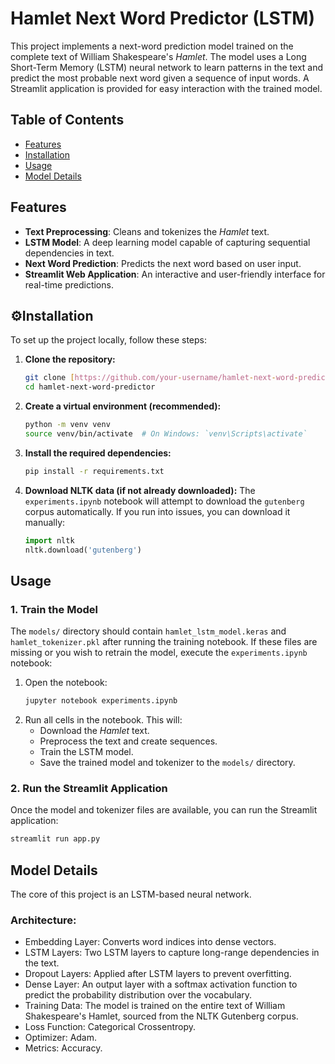 # Hamlet Next Word Predictor (LSTM)

This project implements a next-word prediction model trained on the complete text of William Shakespeare's *Hamlet*. The model uses a Long Short-Term Memory (LSTM) neural network to learn patterns in the text and predict the most probable next word given a sequence of input words. A Streamlit application is provided for easy interaction with the trained model.

## Table of Contents

- [Features](#-features)
- [Installation](#-installation)
- [Usage](#-usage)
- [Model Details](#-model-details)

## Features

- **Text Preprocessing**: Cleans and tokenizes the *Hamlet* text.
- **LSTM Model**: A deep learning model capable of capturing sequential dependencies in text.
- **Next Word Prediction**: Predicts the next word based on user input.
- **Streamlit Web Application**: An interactive and user-friendly interface for real-time predictions.

## ⚙Installation

To set up the project locally, follow these steps:

1.  **Clone the repository:**

    ```bash
    git clone [https://github.com/your-username/hamlet-next-word-predictor.git](https://github.com/your-username/hamlet-next-word-predictor.git)
    cd hamlet-next-word-predictor
    ```

2.  **Create a virtual environment (recommended):**

    ```bash
    python -m venv venv
    source venv/bin/activate  # On Windows: `venv\Scripts\activate`
    ```

3.  **Install the required dependencies:**

    ```bash
    pip install -r requirements.txt
    ```

4.  **Download NLTK data (if not already downloaded):**
    The `experiments.ipynb` notebook will attempt to download the `gutenberg` corpus automatically. If you run into issues, you can download it manually:
    ```python
    import nltk
    nltk.download('gutenberg')
    ```

## Usage

### 1. Train the Model

The `models/` directory should contain `hamlet_lstm_model.keras` and `hamlet_tokenizer.pkl` after running the training notebook. If these files are missing or you wish to retrain the model, execute the `experiments.ipynb` notebook:

1.  Open the notebook:
    ```bash
    jupyter notebook experiments.ipynb
    ```
2.  Run all cells in the notebook. This will:
    * Download the *Hamlet* text.
    * Preprocess the text and create sequences.
    * Train the LSTM model.
    * Save the trained model and tokenizer to the `models/` directory.

### 2. Run the Streamlit Application

Once the model and tokenizer files are available, you can run the Streamlit application:

```bash
streamlit run app.py
```

## Model Details
The core of this project is an LSTM-based neural network.

### Architecture:

  * Embedding Layer: Converts word indices into dense vectors.
  * LSTM Layers: Two LSTM layers to capture long-range dependencies in the text.
  * Dropout Layers: Applied after LSTM layers to prevent overfitting.
  * Dense Layer: An output layer with a softmax activation function to predict the probability distribution over the vocabulary.
  * Training Data: The model is trained on the entire text of William Shakespeare's Hamlet, sourced from the NLTK Gutenberg corpus.
  * Loss Function: Categorical Crossentropy.
  * Optimizer: Adam.
  * Metrics: Accuracy.
